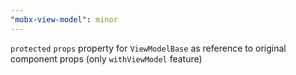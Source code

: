 ```yaml
---
"mobx-view-model": minor
---
```


`protected` `props` property for `ViewModelBase` as reference to original component props (only `withViewModel` feature)
